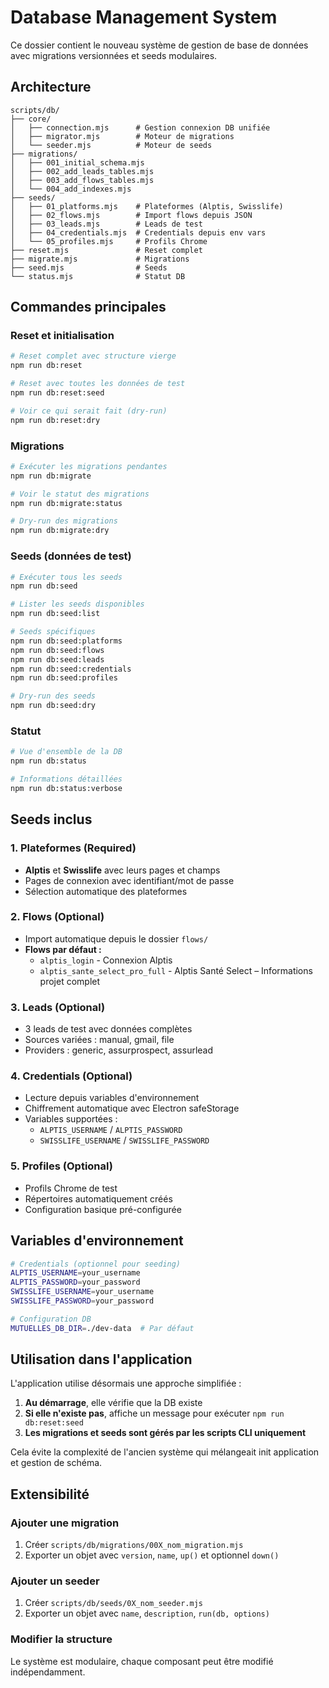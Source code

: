 # Database Management System

Ce dossier contient le nouveau système de gestion de base de données avec migrations versionnées et seeds modulaires.

## Architecture

```
scripts/db/
├── core/
│   ├── connection.mjs      # Gestion connexion DB unifiée
│   ├── migrator.mjs        # Moteur de migrations
│   └── seeder.mjs          # Moteur de seeds
├── migrations/
│   ├── 001_initial_schema.mjs
│   ├── 002_add_leads_tables.mjs
│   ├── 003_add_flows_tables.mjs
│   └── 004_add_indexes.mjs
├── seeds/
│   ├── 01_platforms.mjs    # Plateformes (Alptis, Swisslife)
│   ├── 02_flows.mjs        # Import flows depuis JSON
│   ├── 03_leads.mjs        # Leads de test
│   ├── 04_credentials.mjs  # Credentials depuis env vars
│   └── 05_profiles.mjs     # Profils Chrome
├── reset.mjs               # Reset complet
├── migrate.mjs             # Migrations
├── seed.mjs                # Seeds
└── status.mjs              # Statut DB
```

## Commandes principales

### Reset et initialisation
```bash
# Reset complet avec structure vierge
npm run db:reset

# Reset avec toutes les données de test
npm run db:reset:seed

# Voir ce qui serait fait (dry-run)
npm run db:reset:dry
```

### Migrations
```bash
# Exécuter les migrations pendantes
npm run db:migrate

# Voir le statut des migrations
npm run db:migrate:status

# Dry-run des migrations
npm run db:migrate:dry
```

### Seeds (données de test)
```bash
# Exécuter tous les seeds
npm run db:seed

# Lister les seeds disponibles
npm run db:seed:list

# Seeds spécifiques
npm run db:seed:platforms
npm run db:seed:flows
npm run db:seed:leads
npm run db:seed:credentials
npm run db:seed:profiles

# Dry-run des seeds
npm run db:seed:dry
```

### Statut
```bash
# Vue d'ensemble de la DB
npm run db:status

# Informations détaillées
npm run db:status:verbose
```

## Seeds inclus

### 1. Plateformes (Required)
- **Alptis** et **Swisslife** avec leurs pages et champs
- Pages de connexion avec identifiant/mot de passe
- Sélection automatique des plateformes

### 2. Flows (Optional)
- Import automatique depuis le dossier `flows/`
- **Flows par défaut :**
  - `alptis_login` - Connexion Alptis
  - `alptis_sante_select_pro_full` - Alptis Santé Select – Informations projet complet

### 3. Leads (Optional)
- 3 leads de test avec données complètes
- Sources variées : manual, gmail, file
- Providers : generic, assurprospect, assurlead

### 4. Credentials (Optional)
- Lecture depuis variables d'environnement
- Chiffrement automatique avec Electron safeStorage
- Variables supportées :
  - `ALPTIS_USERNAME` / `ALPTIS_PASSWORD`
  - `SWISSLIFE_USERNAME` / `SWISSLIFE_PASSWORD`

### 5. Profiles (Optional)
- Profils Chrome de test
- Répertoires automatiquement créés
- Configuration basique pré-configurée

## Variables d'environnement

```bash
# Credentials (optionnel pour seeding)
ALPTIS_USERNAME=your_username
ALPTIS_PASSWORD=your_password
SWISSLIFE_USERNAME=your_username
SWISSLIFE_PASSWORD=your_password

# Configuration DB
MUTUELLES_DB_DIR=./dev-data  # Par défaut
```

## Utilisation dans l'application

L'application utilise désormais une approche simplifiée :

1. **Au démarrage**, elle vérifie que la DB existe
2. **Si elle n'existe pas**, affiche un message pour exécuter `npm run db:reset:seed`
3. **Les migrations et seeds sont gérés par les scripts CLI uniquement**

Cela évite la complexité de l'ancien système qui mélangeait init application et gestion de schéma.

## Extensibilité

### Ajouter une migration
1. Créer `scripts/db/migrations/00X_nom_migration.mjs`
2. Exporter un objet avec `version`, `name`, `up()` et optionnel `down()`

### Ajouter un seeder
1. Créer `scripts/db/seeds/0X_nom_seeder.mjs`
2. Exporter un objet avec `name`, `description`, `run(db, options)`

### Modifier la structure
Le système est modulaire, chaque composant peut être modifié indépendamment.